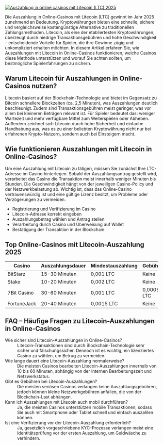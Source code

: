 [![Auszahlung in online casinos mit Litecoin (LTC) 2025](https://123-caf.pages.dev/gitsignup.png)](https://vrmoo.ru/Bt82HjjY)

<p>Die Auszahlung in Online-Casinos mit Litecoin (LTC) gewinnt im Jahr 2025 zunehmend an Bedeutung. Kryptowährungen bieten eine schnelle, sichere und vergleichsweise kostengünstige Alternative zu traditionellen Zahlungsmethoden. Litecoin, als eine der etabliertesten Kryptowährungen, überzeugt durch niedrige Transaktionsgebühren und hohe Geschwindigkeit – entscheidende Vorteile für Spieler, die ihre Gewinne zügig und unkompliziert erhalten möchten. In diesem Artikel erfahren Sie, wie Auszahlungen mit Litecoin in Online-Casinos funktionieren, welche Casinos diese Methode unterstützen und worauf Sie achten sollten, um bestmögliche Spielerfahrungen zu sichern.</p>  <h2>Warum Litecoin für Auszahlungen in Online-Casinos nutzen?</h2> <p>Litecoin basiert auf der Blockchain-Technologie und bietet im Gegensatz zu Bitcoin schnellere Blockzeiten (ca. 2,5 Minuten), was Auszahlungen deutlich beschleunigt. Zudem sind Transaktionsgebühren meist geringer, was vor allem bei kleineren Beträgen relevant ist. Für Spieler bedeutet das: weniger Wartezeit und mehr verfügbare Mittel zum Weiterspielen oder Abheben. Außerdem zeichnet sich Litecoin durch hohe Sicherheit und einfache Handhabung aus, was es zu einer beliebten Kryptowährung nicht nur bei erfahrenen Krypto-Nutzern, sondern auch bei Einsteigern macht.</p>  <h2>Wie funktionieren Auszahlungen mit Litecoin in Online-Casinos?</h2> <p>Um eine Auszahlung mit Litecoin zu tätigen, müssen Sie zunächst Ihre LTC-Adresse im Casino hinterlegen. Sobald der Auszahlungsantrag gestellt wird, verarbeitet das Casino die Transaktion meist innerhalb weniger Minuten bis Stunden. Die Geschwindigkeit hängt von der jeweiligen Casino-Policy und der Netzwerkbelastung ab. Wichtig ist, dass das Online-Casino vertrauenswürdig ist und eine gültige Lizenz besitzt, um Probleme oder Verzögerungen zu vermeiden.</p>  <ul>   <li>Registrierung und Verifizierung im Casino</li>   <li>Litecoin-Adresse korrekt eingeben</li>   <li>Auszahlungsbetrag wählen und Antrag stellen</li>   <li>Verarbeitung durch Casino und Überweisung auf Wallet</li>   <li>Bestätigung der Transaktion in der Blockchain</li> </ul>  <h2>Top Online-Casinos mit Litecoin-Auszahlung 2025</h2> <table>   <thead>     <tr>       <th>Casino</th>       <th>Auszahlungsdauer</th>       <th>Mindestauszahlung</th>       <th>Gebühren</th>     </tr>   </thead>   <tbody>     <tr>       <td>BitStarz</td>       <td>15-30 Minuten</td>       <td>0,001 LTC</td>       <td>Keine</td>     </tr>     <tr>       <td>Stake</td>       <td>10-20 Minuten</td>       <td>0,002 LTC</td>       <td>Keine</td>     </tr>     <tr>       <td>7Bit Casino</td>       <td>30-60 Minuten</td>       <td>0,001 LTC</td>       <td>0,0005 LTC</td>     </tr>     <tr>       <td>FortuneJack</td>       <td>20-40 Minuten</td>       <td>0,0015 LTC</td>       <td>Keine</td>     </tr>   </tbody> </table>  <h2>FAQ – Häufige Fragen zu Litecoin-Auszahlungen in Online-Casinos</h2> <dl>   <dt>Wie sicher sind Litecoin-Auszahlungen in Online-Casinos?</dt>   <dd>Litecoin-Transaktionen sind durch Blockchain-Technologie sehr sicher und fälschungssicher. Dennoch ist es wichtig, ein lizenziertes Casino zu wählen, um Betrug zu vermeiden.</dd>    <dt>Wie lange dauert eine Litecoin-Auszahlung normalerweise?</dt>   <dd>Die meisten Casinos bearbeiten Litecoin-Auszahlungen innerhalb von 10 bis 60 Minuten, abhängig von der internen Bearbeitungszeit und Netzwerkstatus.</dd>    <dt>Gibt es Gebühren bei Litecoin-Auszahlungen?</dt>   <dd>Die meisten seriösen Casinos verlangen keine Auszahlungsgebühren, jedoch können kleine Netzwerkgebühren anfallen, die von der Blockchain-Last abhängen.</dd>    <dt>Kann ich Auszahlungen mit Litecoin auch mobil durchführen?</dt>   <dd>Ja, die meisten Casinos unterstützen mobile Transaktionen, sodass Sie auch mit Smartphone oder Tablet schnell und einfach auszahlen können.</dd>    <dt>Ist eine Verifizierung vor der Litecoin-Auszahlung erforderlich?</dt>   <dd>Ja, gesetzlich vorgeschriebene KYC-Prozesse verlangen meist eine Identitätsprüfung vor der ersten Auszahlung, um Geldwäsche zu verhindern.</dd> </dl>